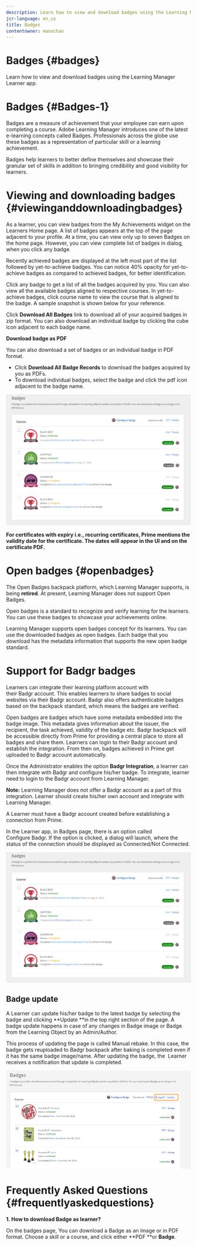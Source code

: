```yaml
---
description: Learn how to view and download badges using the Learning Manager Learner app.
jcr-language: en_us
title: Badges
contentowner: manochan
---
```



# Badges {#badges}

Learn how to view and download badges using the Learning Manager Learner app.

# Badges {#Badges-1}

Badges are a measure of achievement that your employee can earn upon completing a course.&nbsp;Adobe Learning Manager introduces one of the latest e-learning concepts called Badges. Professionals across the globe use these badges as a representation of particular skill or a learning achievement.

Badges help learners to better define themselves and showcase their granular set of skills in addition to bringing credibility and good visibility for learners.

# Viewing and downloading badges {#viewinganddownloadingbadges}

As a learner, you can view badges from the My Achievements widget on the Learners Home page. A list of badges appears at the top of the page adjacent to your profile. At a time, you can view only up to seven&nbsp;Badges&nbsp;on the home page. However, you can view complete list of badges in dialog, when you click&nbsp;any badge.

Recently achieved badges are displayed at the left most part of the list followed by yet-to-achieve badges. You can notice 40% opacity for yet-to-achieve badges as compared to achieved badges, for better identification.

Click any badge to get a list of all the badges acquired by you. You can also view all the available badges aligned to respective courses. In&nbsp;yet-to-achieve badges, click course name to view the course that is aligned to the&nbsp;badge. A sample snapshot is shown below for your reference.

Click&nbsp;**Download All Badges**&nbsp;link to download all of your acquired badges in zip format. You can also download an individual badge by clicking the cube icon adjacent to each badge name.

**Download badge as PDF**

You can also download a set of badges or an individual badge in PDF format.

* Click **Download All Badge Records**&nbsp;to download the badges acquired by you as PDFs.&nbsp;
* To download individual badges, select the badge and click the pdf icon adjacent to the badge name.&nbsp;

![](assets/badges.png)

**For certificates with expiry i.e., recurring certificates, Prime mentions the validity date for the certificate. The dates will appear in the UI and on the certificate PDF.**

# Open badges {#openbadges}

The Open Badges backpack platform, which Learning Manager supports, is being **retired**. At present, Learning Manager does&nbsp;not support Open Badges.

Open badges is a standard to recognize and verify learning for the learners. You can use these badges to showcase your achievements online.

Learning Manager supports open badges concept for its learners. You can use the downloaded badges as open badges. Each badge that you download has the metadata information that supports the new open badge standard.

# Support for&nbsp;Badgr&nbsp;badges

Learners&nbsp;can&nbsp;integrate their learning platform account with their&nbsp;Badgr&nbsp;account. This&nbsp;enables learners to&nbsp;share badges to social websites via their&nbsp;Badgr&nbsp;account.&nbsp;Badgr&nbsp;also offers authenticable badges based on the&nbsp;backpack standard,&nbsp;which means the badges are verified.

Open badges are badges which have some metadata embedded into the badge image. This metadata gives information about the issuer, the recipient, the task achieved, validity of the badge etc.&nbsp;Badgr&nbsp;backpack will be accessible directly from Prime for providing a central place to store all badges and share them. Learners can login to their&nbsp;Badgr&nbsp;account and establish the integration. From then on, badges achieved in Prime get uploaded to&nbsp;Badgr&nbsp;account automatically.

Once the Administrator enables the option **Badgr Integration**, a learner can then integrate&nbsp;with&nbsp;Badgr&nbsp;and configure his/her badge.&nbsp;To integrate, learner need to login to the&nbsp;Badgr&nbsp;account from Learning Manager.&nbsp;

**Note:**&nbsp;Learning Manager does not offer a&nbsp;Badgr&nbsp;account as a part of this integration. Learner should create his/her own account and integrate with Learning Manager.&nbsp;

A Learner must have a&nbsp;Badgr&nbsp;account created before establishing a connection from Prime.

In the Learner app, in&nbsp;Badges&nbsp;page, there is an option called Configure&nbsp;Badgr. If the option is clicked,&nbsp;a dialog will launch, where the status of the connection should be displayed as Connected/Not Connected.

![](assets/badges.png) 

## Badge update

A Learner can update his/her badge to the latest badge by selecting the badge and clicking **Update **in the top right section of the page. A badge update happens in case of any changes in Badge image or Badge from the Learning Object by an Admin/Author.

This process of updating the page is called Manual rebake. In this case, the badge gets reuploaded to Badgr backpack after baking is completed even if it has the same badge image/name. After updating the badge, the&nbsp; Learner receives a notification that update is completed.

![](assets/badge-update.png) 

# Frequently Asked Questions {#frequentlyaskedquestions}

**1.&nbsp;How to download Badge as learner?**

On the badges page,&nbsp;You can download a Badge as an image or in PDF format. Choose a skill or a course, and click either **PDF **or **Badge**.
